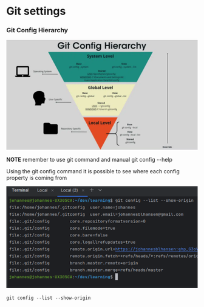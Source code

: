 # Git settings

### Git Config Hierarchy
![img.png](img.png)

**NOTE** remember to use git command and manual git config --help

Using the git config command it is possible to see where each config property is coming from

![img_1.png](img_1.png)

```
git config --list --show-origin
```

